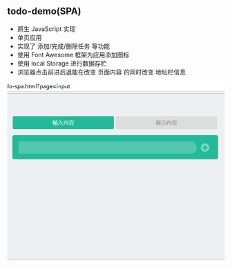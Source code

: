 ## todo-demo(SPA)

- 原生 JavaScript 实现
- 单页应用
- 实现了 添加/完成/删除任务 等功能
- 使用 Font Awesome 框架为应用添加图标
- 使用 local Storage 进行数据存贮
- 浏览器点击前进后退能在改变 页面内容 的同时改变 地址栏信息

![image](https://github.com/taoowuu/todo-demo/raw/master/todo-spa.gif)
